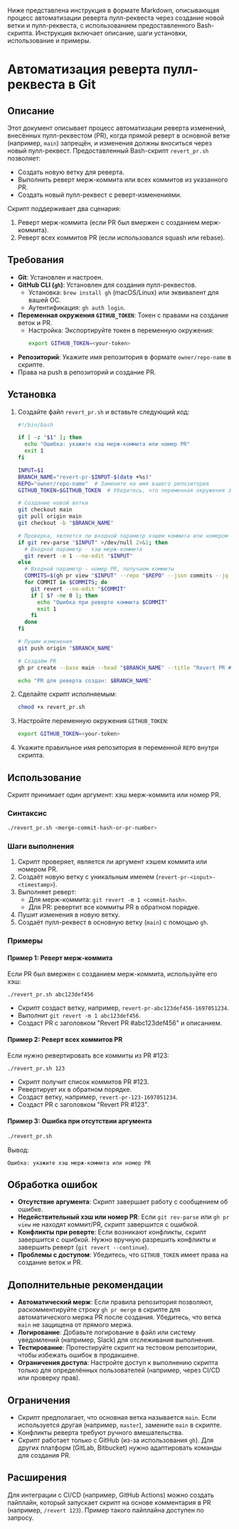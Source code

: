 Ниже представлена инструкция в формате Markdown, описывающая процесс автоматизации реверта пулл-реквеста через создание новой ветки и пулл-реквеста, с использованием предоставленного Bash-скрипта. Инструкция включает описание, шаги установки, использование и примеры.


# Автоматизация реверта пулл-реквеста в Git

## Описание

Этот документ описывает процесс автоматизации реверта изменений, внесённых пулл-реквестом (PR), когда прямой реверт в основной ветке (например, `main`) запрещён, и изменения должны вноситься через новый пулл-реквест. Предоставленный Bash-скрипт `revert_pr.sh` позволяет:
- Создать новую ветку для реверта.
- Выполнить реверт мерж-коммита или всех коммитов из указанного PR.
- Создать новый пулл-реквест с реверт-изменениями.

Скрипт поддерживает два сценария:
1. Реверт мерж-коммита (если PR был вмержен с созданием мерж-коммита).
2. Реверт всех коммитов PR (если использовался squash или rebase).

## Требования

- **Git**: Установлен и настроен.
- **GitHub CLI (`gh`)**: Установлен для создания пулл-реквестов.
  - Установка: `brew install gh` (macOS/Linux) или эквивалент для вашей ОС.
  - Аутентификация: `gh auth login`.
- **Переменная окружения `GITHUB_TOKEN`**: Токен с правами на создание веток и PR.
  - Настройка: Экспортируйте токен в переменную окружения:
    ```bash
    export GITHUB_TOKEN=<your-token>
    ```
- **Репозиторий**: Укажите имя репозитория в формате `owner/repo-name` в скрипте.
- Права на push в репозиторий и создание PR.

## Установка

1. Создайте файл `revert_pr.sh` и вставьте следующий код:

   ```bash
   #!/bin/bash

   if [ -z "$1" ]; then
     echo "Ошибка: укажите хэш мерж-коммита или номер PR"
     exit 1
   fi

   INPUT=$1
   BRANCH_NAME="revert-pr-$INPUT-$(date +%s)"
   REPO="owner/repo-name"  # Замените на имя вашего репозитория
   GITHUB_TOKEN=$GITHUB_TOKEN  # Убедитесь, что переменная окружения задана

   # Создание новой ветки
   git checkout main
   git pull origin main
   git checkout -b "$BRANCH_NAME"

   # Проверка, является ли входной параметр хэшем коммита или номером PR
   if git rev-parse "$INPUT" >/dev/null 2>&1; then
     # Входной параметр - хэш мерж-коммита
     git revert -m 1 --no-edit "$INPUT"
   else
     # Входной параметр - номер PR, получаем коммиты
     COMMITS=$(gh pr view "$INPUT" --repo "$REPO" --json commits --jq '.commits[].oid' | tac)
     for COMMIT in $COMMITS; do
       git revert --no-edit "$COMMIT"
       if [ $? -ne 0 ]; then
         echo "Ошибка при реверте коммита $COMMIT"
         exit 1
       fi
     done
   fi

   # Пушим изменения
   git push origin "$BRANCH_NAME"

   # Создаём PR
   gh pr create --base main --head "$BRANCH_NAME" --title "Revert PR #$INPUT" --body "Automated revert of PR #$INPUT or commit $INPUT" --repo "$REPO"

   echo "PR для реверта создан: $BRANCH_NAME"
   ```

2. Сделайте скрипт исполняемым:
   ```bash
   chmod +x revert_pr.sh
   ```

3. Настройте переменную окружения `GITHUB_TOKEN`:
   ```bash
   export GITHUB_TOKEN=<your-token>
   ```

4. Укажите правильное имя репозитория в переменной `REPO` внутри скрипта.

## Использование

Скрипт принимает один аргумент: хэш мерж-коммита или номер PR.

### Синтаксис
```bash
./revert_pr.sh <merge-commit-hash-or-pr-number>
```

### Шаги выполнения
1. Скрипт проверяет, является ли аргумент хэшем коммита или номером PR.
2. Создаёт новую ветку с уникальным именем (`revert-pr-<input>-<timestamp>`).
3. Выполняет реверт:
   - Для мерж-коммита: `git revert -m 1 <commit-hash>`.
   - Для PR: ревертит все коммиты PR в обратном порядке.
4. Пушит изменения в новую ветку.
5. Создаёт пулл-реквест в основную ветку (`main`) с помощью `gh`.

### Примеры

#### Пример 1: Реверт мерж-коммита
Если PR был вмержен с созданием мерж-коммита, используйте его хэш:
```bash
./revert_pr.sh abc123def456
```
- Скрипт создаст ветку, например, `revert-pr-abc123def456-1697051234`.
- Выполнит `git revert -m 1 abc123def456`.
- Создаст PR с заголовком "Revert PR #abc123def456" и описанием.

#### Пример 2: Реверт всех коммитов PR
Если нужно ревертировать все коммиты из PR #123:
```bash
./revert_pr.sh 123
```
- Скрипт получит список коммитов PR #123.
- Ревертирует их в обратном порядке.
- Создаст ветку, например, `revert-pr-123-1697051234`.
- Создаст PR с заголовком "Revert PR #123".

#### Пример 3: Ошибка при отсутствии аргумента
```bash
./revert_pr.sh
```
Вывод:
```
Ошибка: укажите хэш мерж-коммита или номер PR
```

## Обработка ошибок

- **Отсутствие аргумента**: Скрипт завершает работу с сообщением об ошибке.
- **Недействительный хэш или номер PR**: Если `git rev-parse` или `gh pr view` не находят коммит/PR, скрипт завершится с ошибкой.
- **Конфликты при реверте**: Если возникают конфликты, скрипт завершится с ошибкой. Нужно вручную разрешить конфликты и завершить реверт (`git revert --continue`).
- **Проблемы с доступом**: Убедитесь, что `GITHUB_TOKEN` имеет права на создание веток и PR.

## Дополнительные рекомендации

- **Автоматический мерж**: Если правила репозитория позволяют, раскомментируйте строку `gh pr merge` в скрипте для автоматического мержа PR после создания. Убедитесь, что ветка `main` не защищена от прямого мержа.
- **Логирование**: Добавьте логирование в файл или систему уведомлений (например, Slack) для отслеживания выполнения.
- **Тестирование**: Протестируйте скрипт на тестовом репозитории, чтобы избежать ошибок в продакшене.
- **Ограничения доступа**: Настройте доступ к выполнению скрипта только для определённых пользователей (например, через CI/CD или проверку прав).

## Ограничения

- Скрипт предполагает, что основная ветка называется `main`. Если используется другая (например, `master`), замените `main` в скрипте.
- Конфликты реверта требуют ручного вмешательства.
- Скрипт работает только с GitHub (из-за использования `gh`). Для других платформ (GitLab, Bitbucket) нужно адаптировать команды для создания PR.

## Расширения

Для интеграции с CI/CD (например, GitHub Actions) можно создать пайплайн, который запускает скрипт на основе комментария в PR (например, `/revert 123`). Пример такого пайплайна доступен по запросу.

